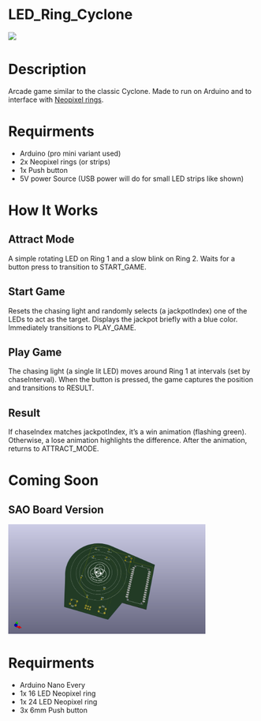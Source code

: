 # LED_Ring_Cyclone

<img src="https://github.com/user-attachments/assets/e1f0d04a-7f3e-4e43-b389-573b133a3f6b"/>

# Description
Arcade game similar to the classic Cyclone. Made to run on Arduino and to interface with [Neopixel rings](https://www.adafruit.com/product/1463#technical-details).

# Requirments
- Arduino (pro mini variant used)
- 2x Neopixel rings (or strips)
- 1x Push button
- 5V power Source (USB power will do for small LED strips like shown)

# How It Works
## Attract Mode
A simple rotating LED on Ring 1 and a slow blink on Ring 2.
Waits for a button press to transition to START_GAME.

## Start Game
Resets the chasing light and randomly selects (a jackpotIndex) one of the LEDs to act as the target.
Displays the jackpot briefly with a blue color. Immediately transitions to PLAY_GAME.

## Play Game
The chasing light (a single lit LED) moves around Ring 1 at intervals (set by chaseInterval).
When the button is pressed, the game captures the position and transitions to RESULT.

## Result
If chaseIndex matches jackpotIndex, it’s a win animation (flashing green).
Otherwise, a lose animation highlights the difference.
After the animation, returns to ATTRACT_MODE.

# Coming Soon
## SAO Board Version
<img src='./PCB/EMP_Cyclone_SAO_v1/EMP_Cyclone_SAO_v1.png' width='400'>

# Requirments
- Arduino Nano Every
- 1x 16 LED Neopixel ring
- 1x 24 LED Neopixel ring
- 3x 6mm Push button
